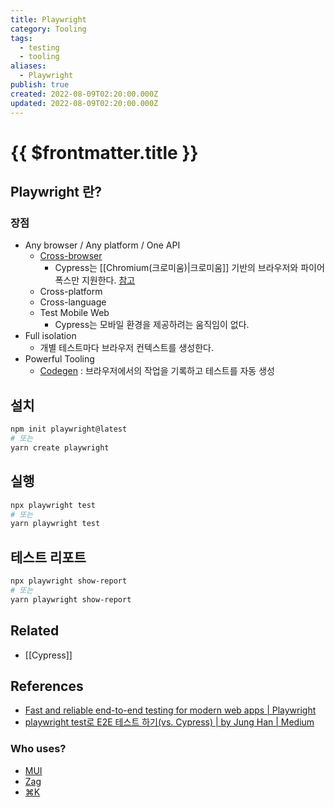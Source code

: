 ```yaml
---
title: Playwright
category: Tooling
tags:
  - testing
  - tooling
aliases:
  - Playwright
publish: true
created: 2022-08-09T02:20:00.000Z
updated: 2022-08-09T02:20:00.000Z
---
```


# {{ $frontmatter.title }}

## Playwright 란?

### 장점

- Any browser / Any platform / One API
  - [Cross-browser](https://playwright.dev/docs/browsers)
    - Cypress는 [[Chromium(크로미움)|크로미움]] 기반의 브라우저와 파이어폭스만 지원한다. [참고](https://docs.cypress.io/guides/guides/launching-browsers#Browsers)
  - Cross-platform
  - Cross-language
  - Test Mobile Web
    - Cypress는 모바일 환경을 제공하려는 움직임이 없다.
- Full isolation
  - 개별 테스트마다 브라우저 컨텍스트를 생성한다.
- Powerful Tooling
  - [Codegen](https://playwright.dev/docs/getting-started-vscode#generating-tests-with-codegen) : 브라우저에서의 작업을 기록하고 테스트를 자동 생성

## 설치

```sh
npm init playwright@latest
# 또는
yarn create playwright
```

## 실행

```sh
npx playwright test
# 또는
yarn playwright test
```

## 테스트 리포트

```sh
npx playwright show-report
# 또는
yarn playwright show-report
```

## Related

- [[Cypress]]

## References

- [Fast and reliable end-to-end testing for modern web apps | Playwright](https://playwright.dev/)
- [playwright test로 E2E 테스트 하기(vs. Cypress) | by Jung Han | Medium](https://junghan92.medium.com/playwright-test%EB%A1%9C-e2e-%ED%85%8C%EC%8A%A4%ED%8A%B8-%ED%95%98%EA%B8%B0-vs-cypress-473948d3b697)

### Who uses?

- [MUI](https://github.com/mui/material-ui)
- [Zag](https://github.com/chakra-ui/zag)
- [⌘K](https://github.com/pacocoursey/cmdk)
